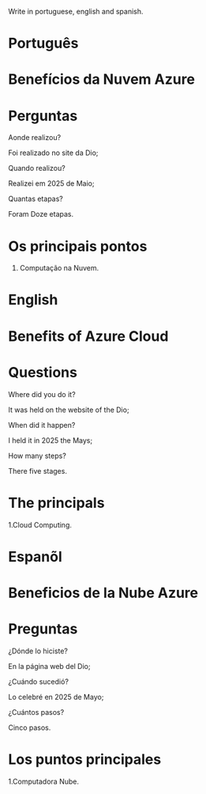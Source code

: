 Write in portuguese, english and spanish.

# Português 

# Benefícios da Nuvem Azure




# Perguntas

Aonde realizou?

Foi realizado no site da Dio;

Quando realizou?

Realizei em 2025 de Maio;

Quantas etapas?

Foram Doze  etapas.

# Os principais pontos

1. Computação na Nuvem.


# English


# Benefits of Azure Cloud

# Questions

Where did you do it?

It was held on the website of the Dio;

When did it happen?

I held it in 2025 the Mays;

How many steps?

There five stages.

# The principals


1.Cloud Computing.

# Espanõl


# Beneficios de la Nube Azure

# Preguntas

¿Dónde lo hiciste?

En la página web del Dio;

¿Cuándo sucedió?

Lo celebré en 2025 de Mayo;

¿Cuántos pasos?

Cinco  pasos.

# Los puntos principales


1.Computadora Nube.

